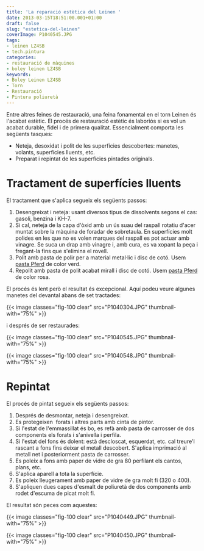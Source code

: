 ```yaml
---
title: 'La reparació estètica del Leinen '
date: 2013-03-15T18:51:00.001+01:00
draft: false
slug: "estetica-del-leinen"
coverImage: P1040545.JPG
tags:
- leinen LZ4SB
- tech.pintura
categories:
- restauració de màquines
- boley leinen LZ4SB
keywords:
- Boley Leinen LZ4SB
- Torn
- Restauració
- Pintura poliuretà
---
```


Entre altres feines de restauració, una feina fonamental en el torn
Leinen és l'acabat estètic. El procés de restauració estètic és
laboriós si es vol un acabat durable, fidel i de primera qualitat.
Essencialment comporta les següents tasques:

*   Neteja, desoxidat i polit de les superfícies descobertes: manetes,
    volants, superfícies lluents, etc.
*   Preparat i repintat de les superfícies pintades originals.

<!--more-->


# Tractament de superfícies lluents

El tractament que s'aplica segueix els següents passos:

1.  Desengreixat i neteja: usant diversos tipus de dissolvents segons
    el cas: gasoli, benzina i KH-7.
2.  Si cal, neteja de la capa d'òxid amb un ús suau del raspall
    rotatiu d'acer muntat sobre la màquina de foradar de
    sobretaula. En superfícies molt polides en les que no es volen
    marques del raspall es pot actuar amb vinagre. Se suca un drap amb
    vinagre i, amb cura, es va xopant la peça i fregant-la fins que
    s'elimina el rovell.
3.  Polit amb pasta de polir per a material metal·lic i disc de
    cotó. Usem [pasta
    Pferd](https://www.pferd.com/media/PDF-US/tool-manual/katalog-4-wzh23-en-usa-ca_web.pdf)
    de color verd.
4.  Repolit amb pasta de polit acabat mirall i disc de cotó. Usem
    [pasta Pferd](http://www.pferdusa.com/products/204t/204t03P.html)
    de color rosa.

El procés és lent però el resultat és excepcional. Aquí podeu veure
algunes manetes del devantal abans de set tractades:

{{< image classes="fig-100 clear"
src="P1040304.JPG" thumbnail-with="75%" >}}

i després de ser restaurades:

{{< image classes="fig-100 clear"  src="P1040545.JPG" thumbnail-with="75%" >}}

{{< image classes="fig-100 clear"  src="P1040548.JPG" thumbnail-with="75%" >}}


# Repintat

El procés de pintat segueix els següents passos:

1.  Després de desmontar, neteja i desengreixat.
2.  Es protegeixen  forats i altres parts amb cinta de pintor.
3.  Si l'estat de l'emmassillat és bo, es refà amb pasta de carrosser
    de dos components els forats i s'anivella i perfila.
4.  Si l'estat del fons és dolent: està descloscat, esquerdat,
    etc. cal treure'l rascant a fons fins deixar el metall
    descobert. S'aplica imprimació al metall net i posteriorment pasta
    de carrosser.
5.  Es poleix a fons amb paper de vidre de gra 80 perfilant els
    cantos, plans, etc.
6.  S'aplica aparell a tota la superfície.
7.  Es poleix lleugerament amb paper de vidre de gra molt fi (320 o 400).
8.  S'apliquen dues capes d'esmalt de poliuretà de dos components amb
    rodet d'escuma de picat molt fi.

El resultat són peces com aquestes:

{{< image classes="fig-100 clear"  src="P1040449.JPG" thumbnail-with="75%" >}}

{{< image classes="fig-100 clear"  src="P1040450.JPG" thumbnail-with="75%" >}}
